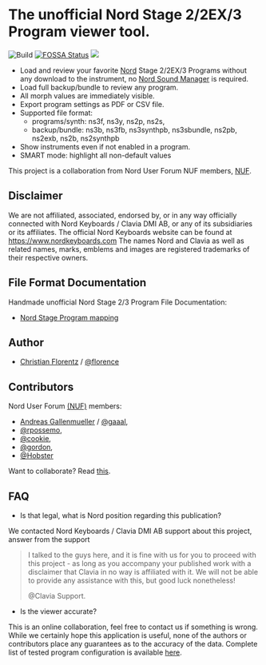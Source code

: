 # The unofficial Nord Stage 2/2EX/3 Program viewer tool.


![Build](https://github.com/Chris55/ns3-program-viewer/workflows/Deploy%20static%20content%20to%20Pages/badge.svg)
[![FOSSA Status](https://app.fossa.com/api/projects/git%2Bgithub.com%2FChris55%2Fns3-program-viewer.svg?type=shield)](https://app.fossa.com/projects/git%2Bgithub.com%2FChris55%2Fns3-program-viewer?ref=badge_shield)
![](https://img.shields.io/badge/Coverage-91%25-83A603.svg?prefix=$coverage$)

- Load and review your favorite [Nord](https://www.nordkeyboards.com) Stage 2/2EX/3 Programs without any download to the instrument, no [Nord Sound Manager](https://www.nordkeyboards.com/software-tools/nord-sound-manager) is required.
- Load full backup/bundle to review any program.
- All morph values are immediately visible.
- Export program settings as PDF or CSV file.
- Supported file format:
    - programs/synth: ns3f, ns3y, ns2p, ns2s,
    - backup/bundle: ns3b, ns3fb, ns3synthpb, ns3sbundle, ns2pb, ns2exb, ns2b, ns2synthpb
- Show instruments even if not enabled in a program.
- SMART mode: highlight all non-default values

This project is a collaboration from Nord User Forum NUF members, [NUF](https://www.norduserforum.com/nord-stage-forum-f3/ns3-program-viewer-t19939.html).

## Disclaimer
We are not affiliated, associated, endorsed by, or in any way officially connected with Nord Keyboards / Clavia DMI AB, or any of its subsidiaries or its affiliates.
The official Nord Keyboards website can be found at https://www.nordkeyboards.com
The names Nord and Clavia as well as related names, marks, emblems and images are registered trademarks of their respective owners.


## File Format Documentation
Handmade unofficial Nord Stage 2/3 Program File Documentation:
- [Nord Stage Program mapping](https://chris55.github.io/nord-documentation/)

## Author
- [Christian Florentz](https://www.linkedin.com/in/christian-florentz-b2530575/) / [@florence](https://www.norduserforum.com/member26720.html)

## Contributors

Nord User Forum [(NUF)](https://www.norduserforum.com/nord-stage-forum-f3/ns3-program-viewer-t19939.html) members:

- [Andreas Gallenmueller](https://www.linkedin.com/in/andreas-gallenmueller-0b09721/) / [@gaaal](https://www.norduserforum.com/member17851.html),
- [@rpossemo](https://www.norduserforum.com/member29445.html),
- [@cookie](https://www.norduserforum.com/member2298.html),
- [@gordon](https://www.norduserforum.com/member9895.html),
- [@Hobster](https://www.norduserforum.com/member15701.html)

Want to collaborate? Read [this](https://github.com/Chris55/nord-documentation).


## FAQ

- Is that legal, what is Nord position regarding this publication?

We contacted Nord Keyboards / Clavia DMI AB support about this project, answer from the support

> I talked to the guys here, and it is fine with us for you to proceed with this project - as long as you accompany your published work with a disclaimer that Clavia in no way is affiliated with it. We will not be able to provide any assistance with this, but good luck nonetheless!
>
> @Clavia Support.

- Is the viewer accurate?

This is an online collaboration, feel free to contact us if something is wrong. While we certainly hope this application is useful, none of the authors or contributors place any guarantees as to the accuracy of the data.
Complete list of tested program configuration is available [here](./test/test-result.md).
